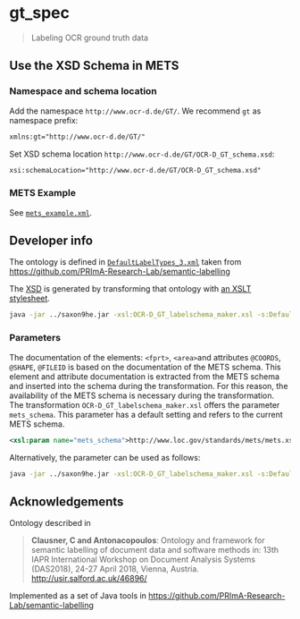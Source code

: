 # gt_spec

> Labeling OCR ground truth data

## Use the XSD Schema in METS

### Namespace and schema location

Add the namespace `http://www.ocr-d.de/GT/`. We recommend `gt` as namespace prefix:

```xml
xmlns:gt="http://www.ocr-d.de/GT/"
```

Set XSD schema location `http://www.ocr-d.de/GT/OCR-D_GT_schema.xsd`:

```xml
xsi:schemaLocation="http://www.ocr-d.de/GT/OCR-D_GT_schema.xsd"
```

### METS Example

See [`mets_example.xml`](./mets_example.xml).

## Developer info

The ontology is defined in
[`DefaultLabelTypes_3.xml`](./DefaultLabelTypes_3.xml) taken from
https://github.com/PRImA-Research-Lab/semantic-labelling

The [XSD](./OCR-D_GT_schema.xsd) is generated by transforming that ontology with [an XSLT stylesheet](./OCR-D_GT_labelschema_maker.xsl).

```sh
java -jar ../saxon9he.jar -xsl:OCR-D_GT_labelschema_maker.xsl -s:DefaultLabelTypes_3.xml
```
### Parameters
The documentation of the elements: `<fprt>`, `<area>`and attributes `@COORDS`, `@SHAPE`, `@FILEID` is based on the documentation of the METS schema. This element and attribute documentation is extracted from the METS schema and inserted into the schema during the transformation. For this reason, the availability of the METS schema is necessary during the transformation.  
The transformation `OCR-D_GT_labelschema_maker.xsl` offers the parameter `mets_schema`. This parameter has a default setting and refers to the current METS schema.
 ```xml
 <xsl:param name="mets_schema">http://www.loc.gov/standards/mets/mets.xsd</xsl:param>
```

Alternatively, the parameter can be used as follows:

```sh
java -jar ../saxon9he.jar -xsl:OCR-D_GT_labelschema_maker.xsl -s:DefaultLabelTypes_3.xml mets_schema=http://www.loc.gov/standards/mets/version112/mets.xsd
```


## Acknowledgements

Ontology described in

> **Clausner, C and Antonacopoulos**: Ontology and framework for semantic labelling of document data and software methods in: 13th IAPR International Workshop on Document Analysis Systems (DAS2018), 24-27 April 2018, Vienna, Austria. http://usir.salford.ac.uk/46896/

Implemented as a set of Java tools in https://github.com/PRImA-Research-Lab/semantic-labelling
